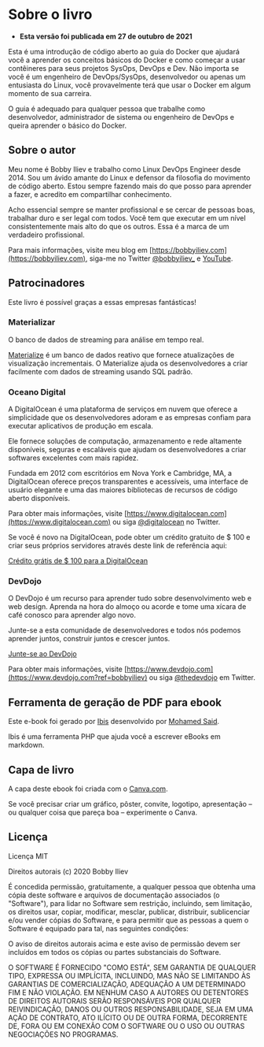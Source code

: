 # Sobre o livro

* **Esta versão foi publicada em 27 de outubro de 2021**

Esta é uma introdução de código aberto ao guia do Docker que ajudará você a aprender os conceitos básicos do Docker e como começar a usar contêineres para seus projetos SysOps, DevOps e Dev. Não importa se você é um engenheiro de DevOps/SysOps, desenvolvedor ou apenas um entusiasta do Linux, você provavelmente terá que usar o Docker em algum momento de sua carreira.

O guia é adequado para qualquer pessoa que trabalhe como desenvolvedor, administrador de sistema ou engenheiro de DevOps e queira aprender o básico do Docker.

## Sobre o autor

Meu nome é Bobby Iliev e trabalho como Linux DevOps Engineer desde 2014. Sou um ávido amante do Linux e defensor da filosofia do movimento de código aberto. Estou sempre fazendo mais do que posso para aprender a fazer, e acredito em compartilhar conhecimento.

Acho essencial sempre se manter profissional e se cercar de pessoas boas, trabalhar duro e ser legal com todos. Você tem que executar em um nível consistentemente mais alto do que os outros. Essa é a marca de um verdadeiro profissional.

Para mais informações, visite meu blog em [https://bobbyiliev.com](https://bobbyiliev.com), siga-me no Twitter [@bobbyiliev_](https://twitter.com/bobbyiliev_) e [YouTube](https://www.youtube.com/channel/UCQWmdHTeAO0UvaNqve9udRw).

## Patrocinadores

Este livro é possível graças a essas empresas fantásticas!

### Materializar

O banco de dados de streaming para análise em tempo real.

[Materialize](https://materialize.com/) é um banco de dados reativo que fornece atualizações de visualização incrementais. O Materialize ajuda os desenvolvedores a criar facilmente com dados de streaming usando SQL padrão.

### Oceano Digital

A DigitalOcean é uma plataforma de serviços em nuvem que oferece a simplicidade que os desenvolvedores adoram e as empresas confiam para executar aplicativos de produção em escala.

Ele fornece soluções de computação, armazenamento e rede altamente disponíveis, seguras e escaláveis ​​que ajudam os desenvolvedores a criar softwares excelentes com mais rapidez.

Fundada em 2012 com escritórios em Nova York e Cambridge, MA, a DigitalOcean oferece preços transparentes e acessíveis, uma interface de usuário elegante e uma das maiores bibliotecas de recursos de código aberto disponíveis.

Para obter mais informações, visite [https://www.digitalocean.com](https://www.digitalocean.com) ou siga [@digitalocean](https://twitter.com/digitalocean) no Twitter.

Se você é novo na DigitalOcean, pode obter um crédito gratuito de $ 100 e criar seus próprios servidores através deste link de referência aqui:

[Crédito grátis de $ 100 para a DigitalOcean](https://m.do.co/c/2a9bba940f39)

### DevDojo

O DevDojo é um recurso para aprender tudo sobre desenvolvimento web e web design. Aprenda na hora do almoço ou acorde e tome uma xícara de café conosco para aprender algo novo.

Junte-se a esta comunidade de desenvolvedores e todos nós podemos aprender juntos, construir juntos e crescer juntos.

[Junte-se ao DevDojo](https://devdojo.com?ref=bobbyiliev)

Para obter mais informações, visite [https://www.devdojo.com](https://www.devdojo.com?ref=bobbyiliev) ou siga [@thedevdojo](https://twitter.com/thedevdojo) em Twitter.

## Ferramenta de geração de PDF para ebook

Este e-book foi gerado por [Ibis](https://github.com/themsaid/ibis/) desenvolvido por [Mohamed Said](https://github.com/themsaid).

Ibis é uma ferramenta PHP que ajuda você a escrever eBooks em markdown.

## Capa de livro

A capa deste ebook foi criada com o [Canva.com](https://www.canva.com/join/determined-cork-learn).

Se você precisar criar um gráfico, pôster, convite, logotipo, apresentação – ou qualquer coisa que pareça boa – experimente o Canva.

## Licença

Licença MIT

Direitos autorais (c) 2020 Bobby Iliev

É concedida permissão, gratuitamente, a qualquer pessoa que obtenha uma cópia
deste software e arquivos de documentação associados (o "Software"), para lidar
no Software sem restrição, incluindo, sem limitação, os direitos
usar, copiar, modificar, mesclar, publicar, distribuir, sublicenciar e/ou vender
cópias do Software, e para permitir que as pessoas a quem o Software é
equipado para tal, nas seguintes condições:

O aviso de direitos autorais acima e este aviso de permissão devem ser incluídos em todos os
cópias ou partes substanciais do Software.

O SOFTWARE É FORNECIDO "COMO ESTÁ", SEM GARANTIA DE QUALQUER TIPO, EXPRESSA OU
IMPLÍCITA, INCLUINDO, MAS NÃO SE LIMITANDO ÀS GARANTIAS DE COMERCIALIZAÇÃO,
ADEQUAÇÃO A UM DETERMINADO FIM E NÃO VIOLAÇÃO. EM NENHUM CASO A
AUTORES OU DETENTORES DE DIREITOS AUTORAIS SERÃO RESPONSÁVEIS POR QUALQUER REIVINDICAÇÃO, DANOS OU OUTROS
RESPONSABILIDADE, SEJA EM UMA AÇÃO DE CONTRATO, ATO ILÍCITO OU DE OUTRA FORMA, DECORRENTE DE,
FORA OU EM CONEXÃO COM O SOFTWARE OU O USO OU OUTRAS NEGOCIAÇÕES NO
PROGRAMAS.
